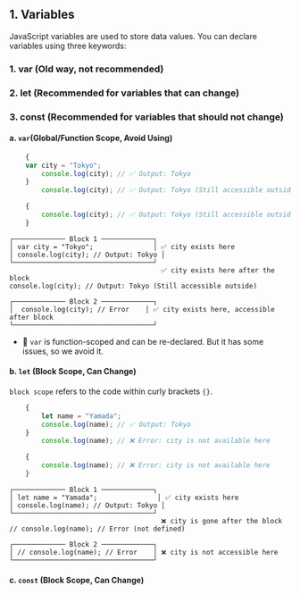 ## 1. Variables
JavaScript variables are used to store data values. You can declare variables using three keywords:
### 1. var (Old way, not recommended)
### 2. let (Recommended for variables that can change)
### 3. const (Recommended for variables that should not change)

#### a. `var`(Global/Function Scope, Avoid Using)
```javascript
    {
    var city = "Tokyo";
        console.log(city); // ✅ Output: Tokyo
    }
        console.log(city); // ✅ Output: Tokyo (Still accessible outside)

    {
        console.log(city); // ✅ Output: Tokyo (Still accessible outside)
    }  
```
```pgsql
┌───────────── Block 1 ─────────────┐
│ var city = "Tokyo";               │ ✅ city exists here
│ console.log(city); // Output: Tokyo │
└───────────────────────────────────┘
                                      ✅ city exists here after the block
console.log(city); // Output: Tokyo (Still accessible outside)

┌───────────── Block 2 ─────────────┐
│  console.log(city); // Error    │ ✅ city exists here, accessible after block
└───────────────────────────────────┘
```

- 🔹 `var` is function-scoped and can be re-declared. But it has some issues, so we avoid it.

#### b. `let` (Block Scope, Can Change)
`block scope` refers to the code within curly brackets `{}`.

```javascript
    {
        let name = "Yamada";
        console.log(name); // ✅ Output: Tokyo
    }
        console.log(name); // ❌ Error: city is not available here

    {
        console.log(name); // ❌ Error: city is not available here
    }
```
```pgsql
┌───────────── Block 1 ─────────────┐
│ let name = "Yamada";               │ ✅ city exists here
│ console.log(name); // Output: Tokyo │
└───────────────────────────────────┘
                                      ❌ city is gone after the block
// console.log(name); // Error (not defined)

┌───────────── Block 2 ─────────────┐
│ // console.log(name); // Error    │ ❌ city is not accessible here
└───────────────────────────────────┘

```
#### c. `const` (Block Scope, Can Change)